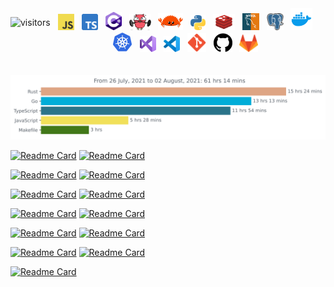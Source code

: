 <!-- <h1 align="center">Welcome to my GitHub page!</h1> -->

<!-- <img src="images/shiba.gif" width=30%><img src="images/shiba.gif" width=30%><img src="images/shiba.gif" width=30%> -->
<p style="float:left"><img src="https://visitor-badge.glitch.me/badge?page_id=nhatvu148.nhatvu148" alt="visitors"></p>

<!-- ### Languages and Tools: -->

<div align="center">
<img title="JavaScript" alt="JavaScript" width="26px" src="images/JavaScript-logo.png" />&nbsp;&nbsp;
<img title="TypeScript" alt="TypeScript" width="26px" src="images/Typescript_logo_2020.svg" />&nbsp;&nbsp;
<img title="C#" alt="C#" width="26px" src="images/c-sharp.png" />&nbsp;&nbsp;
<!-- <img title="C++" alt="C++" width="24px" src="images/ISO_C++_Logo.svg" />&nbsp;&nbsp; -->
<img title="Go" alt="Go" width="35px" src="images/muscles-clipart-ghoper.gif" />&nbsp;&nbsp;
<img title="Rust" alt="Rust" width="40px" src="images/rustacean-flat-happy.svg" />&nbsp;&nbsp;
<img title="Python" alt="Python" width="24px" src="images/Python-logo-notext.svg" />&nbsp;&nbsp;
<img title="Redis" alt="Redis" width="35px" src="images/redis-logo.png" />&nbsp;&nbsp;
<img title="MySQL" alt="MySQL" width="27px" src="images/mysql_logo-300x300.png" />&nbsp;&nbsp;
<img title="PostgreSQL" alt="PostgreSQL" width="27px" src="images/postgresql-icon.svg" />&nbsp;&nbsp;
<img title="Docker" alt="Docker" width="35px" src="images/4844483.png" />&nbsp;&nbsp;
<img title="Kubernetes" alt="Kubernetes" width="32px" src="images/4569637.png" />&nbsp;&nbsp;
<img title="Visual Studio" alt="Visual Studio" width="26px" src="images/Visual_Studio_Icon_2019.svg" />&nbsp;&nbsp;
<img title="Visual Studio Code" alt="Visual Studio Code" width="26px" src="images/Visual_Studio_Code_1.35_icon.svg" />&nbsp;&nbsp;
<img title="Git" alt="Git" width="30px" src="images/Git_icon.svg.png" />&nbsp;&nbsp;
<img title="Github" alt="Github" width="30px" src="images/25231.svg" />&nbsp;&nbsp;
<img title="Gitlab" alt="Gitlab" width="30px" src="images/gitlab-logo-png-transparent.png" />&nbsp;&nbsp;
</div>

<br />
<br />

<!-- ### Waka Stats: -->

<img src="https://github.com/nhatvu148/nhatvu148/blob/master/images/stat.svg" alt="Nhat Vu WakaTime Activity"/>

<!-- ### GitHub Stats: -->

<!-- [![GitHub Streak](https://github-readme-streak-stats.herokuapp.com?user=nhatvu148&theme=tokyonight)](https://profile-summary-for-github.com/user/nhatvu148) -->

<!-- <p>
<img src="https://github-readme-stats.vercel.app/api/top-langs/?username=nhatvu148&show_icons=true&layout=compact&cache_seconds=1800&langs_count=8&theme=blueberry&count_private=true&show_icons=true" width=40% height="204px"/>
<img src="https://github-readme-streak-stats.herokuapp.com?user=nhatvu148&theme=tokyonight" width=55% height="204px"/>
</p>
 -->
<!-- ### Extra Pins -->

[![Readme Card](https://github-readme-stats.vercel.app/api/pin/?username=nhatvu148&repo=helpers&theme=blueberry)](https://github.com/nhatvu148/helpers)
[![Readme Card](https://github-readme-stats.vercel.app/api/pin/?username=nhatvu148&repo=deno-learn&theme=blueberry)](https://github.com/nhatvu148/deno-learn)

[![Readme Card](https://github-readme-stats.vercel.app/api/pin/?username=nhatvu148&repo=linux-commands&theme=blueberry)](https://github.com/nhatvu148/linux-commands)
[![Readme Card](https://github-readme-stats.vercel.app/api/pin/?username=nhatvu148&repo=k8s&theme=blueberry)](https://github.com/nhatvu148/k8s)

[![Readme Card](https://github-readme-stats.vercel.app/api/pin/?username=nhatvu148&repo=rust-1.51-workshop&theme=blueberry)](https://github.com/nhatvu148/rust-1.51-workshop)
[![Readme Card](https://github-readme-stats.vercel.app/api/pin/?username=nhatvu148&repo=DllImporting&theme=blueberry)](https://github.com/nhatvu148/DllImporting)

[![Readme Card](https://github-readme-stats.vercel.app/api/pin/?username=nhatvu148&repo=grpc-csharp&theme=blueberry)](https://github.com/nhatvu148/grpc-csharp)
[![Readme Card](https://github-readme-stats.vercel.app/api/pin/?username=nhatvu148&repo=simplebank&theme=blueberry)](https://github.com/nhatvu148/simplebank)

[![Readme Card](https://github-readme-stats.vercel.app/api/pin/?username=nhatvu148&repo=Hands-On-Data-Structures-and-Algorithms-with-Rust&theme=blueberry)](https://github.com/nhatvu148/Hands-On-Data-Structures-and-Algorithms-with-Rust)
[![Readme Card](https://github-readme-stats.vercel.app/api/pin/?username=nhatvu148&repo=Hands-On-Systems-Programming-with-Rust&theme=blueberry)](https://github.com/nhatvu148/Hands-On-Systems-Programming-with-Rust)

[![Readme Card](https://github-readme-stats.vercel.app/api/pin/?username=nhatvu148&repo=invaders&theme=blueberry)](https://github.com/nhatvu148/invaders)
[![Readme Card](https://github-readme-stats.vercel.app/api/pin/?username=nhatvu148&repo=ultimate_rust_crash_course&theme=blueberry)](https://github.com/nhatvu148/ultimate_rust_crash_course)

[![Readme Card](https://github-readme-stats.vercel.app/api/pin/?username=nhatvu148&repo=Rust-Programming-Recipies&theme=blueberry)](https://github.com/nhatvu148/Rust-Programming-Recipies)
